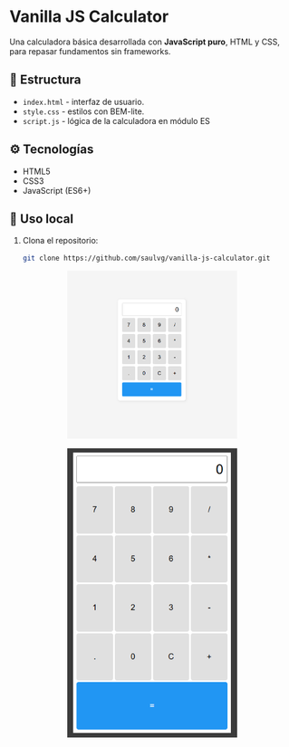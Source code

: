 # Vanilla JS Calculator

Una calculadora básica desarrollada con **JavaScript puro**, HTML y CSS, para repasar fundamentos sin frameworks.

## 📂 Estructura

- `index.html` - interfaz de usuario.
- `style.css` - estilos con BEM-lite.
- `script.js` - lógica de la calculadora en módulo ES

## ⚙️ Tecnologías

- HTML5
- CSS3
- JavaScript (ES6+)

## 🚀 Uso local

1. Clona el repositorio:
   ```bash
   git clone https://github.com/saulvg/vanilla-js-calculator.git
   ```

<p align="center">
  <img src="assets/screenshotDesktop.png" alt="Captura de la calculadora" width="300px" />
</p>
<p align="center">
  <img src="assets/screenshotMobile.png" alt="Captura de la calculadora" width="300px" />
</p>
